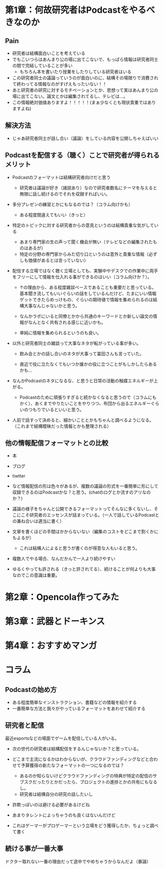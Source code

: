 

# 第1章：何故研究者はPodcastをやるべきなのか

## Pain

- 研究者は結構面白いことを考えている
- でもこいつらはあんまり公の場に出てこないで、もっぱら情報は研究者同士の間で完結していることが多い
  - もちろん本を書いたり授業をしたりしている研究者はいる
- この研究者同士の議論っていうのが面白いのに、結構その場限りで消費されて終わってる情報なのがすげえもったいない！！
- あと研究者の研究に対するモチベーションとか、思想って実はあんまり公の場に出てこない。論文とかは編集されてるし、テレビは…。
- この情報絶対価値ありますよ！！！！！(まぁ少なくとも現状貴重ではありますよね)
  

## 解決方法

- じゃあ研究者同士が話し合い（議論）をしている内容を公開しちゃえばいい



## Podcastを配信する（聴く）ことで研究者が得られるメリット

- Podcastのフォーマットは結構研究者向けだと思う

  - 研究者は議論が好き（諸説あり）なので研究者数名にテーマを与えると無限に話し続けるのでそれを収録すればいい。
- 多分プレゼンの練習とかにもなるのでは？（コラム向けかも）
  - ある程度間違えてもいい（きっと）
- 特定のトピックに対する研究者からの意見というのは結構貴重な気がしている
  
  - あまり専門家の生の声って聞く機会が無い（テレビなどの編集されたものはあるが）
  - 特定の分野の専門家からみた切り口というのは意外と貴重な情報（必ずしも価値があるとは言っていない）
- 配信する立場ではなく聴く立場としても、実験中やデスクでの作業中に両手をフリーにして情報を仕入れる事ができるのはいい（コラム向けか？）。
  - ↑の理由から、ある程度雑談ベースであることも重要だと思っている。基本聞き流してもいいぐらいの話をしているんだけど、たまにいい情報ゲットできたらめっけもの、ぐらいの期待値で情報を集められるのは結構大事なんじゃないかと思う。
    
  - なんかラボにいると同僚とかから共通のキーワードとか新しい論文の情報がなんとなく共有される感じに近いかも。
  - 単純に情報を集められるというのも良い。

- 以外と研究者同士の雑談って大事なネタが転がっている事が多い。

  - 飲み会とかの話し合いのネタが大事って冨田さんも言っていた。

  - 直近で役に立たなくてもいつか誰かの役に立つことがもしかしたらあるかも…
  
- なんかPodcastのネタになるな、と思うと日常の活動の触媒エネルギーが上がる。

  - Podcastのために頑張りすぎると続かなくなると思うので（コラムにもかく）、あくまでやりたいことをやりつつ、布団から出るエネルギーぐらいのつもりでいるといいと思う。
  
- 人前で話すって決めると、細かいこととかもちゃんと調べるようになる。（これまで結構曖昧だった情報とかも整理される）
## 他の情報配信フォーマットとの比較

  - 本
  - ブログ
  - tiwtter
  
  - など情報配信の形は色々があるが、複数の議論の形式を一番簡単に形にして収録できるのはPodcastかな？と思う。(chatのログとか流すのアリなのか？)
  - 議論の様子をちゃんと公開できるフォーマットってそんなに多くないし、そこにこそ研究者のエッセンスが詰まっている。（一人で話しているPodcastとの兼ね合いは適当に書く）
  - 文章を書くほどの手間はかからないない（編集のコストをどこまで割くかにもよるが）
    - これは結構人によると思うが書くのが得意な人もいると思う。
- 複数人でやる場合、なんだかんで一人より続けやすい
- ゆるくやっても許される（きっと許されてる）、続けることが何よりも大事なのでこの意識は重要。



# 第2章：Opencola作ってみた


# 第3章：武器とドーキンス


# 第4章：おすすめマンガ






# コラム

## Podcastの始め方
- ある程度簡単なインストラクション、書籍などの情報を紹介する
- 一番簡単な方法と我々がやっているフォーマットをあわせて紹介する

## 研究者と配信

最近esportsなどの場面でゲームを配信している人がいる。

- 次の世代の研究者は結構配信をするんじゃないか？と思っている。
- どこまで主流になるかはわからないが、クラウドファンディングなどと合わせて予算獲得の新たなフォーマットの一つになるのでは？
  - あるのか知らないけどクラウドファンディングの特典が特定の配信のサブスクだったりとかだったら、プロジェクトの進捗とかの共有にもなるし。
  - 研究者は結構自分の研究の話したいし
- 詐欺っぽいのは避ける必要があるけどね
- あまりタレントによっちゃうのも良くはないんだけど

- これはゲーマーがプロゲーマーという立場をどう獲得したか、ちょっと調べて書く

## 続ける事が一番大事

ドクター取れない一番の理由だって途中でやめちゃうからなんだよ（暴論）